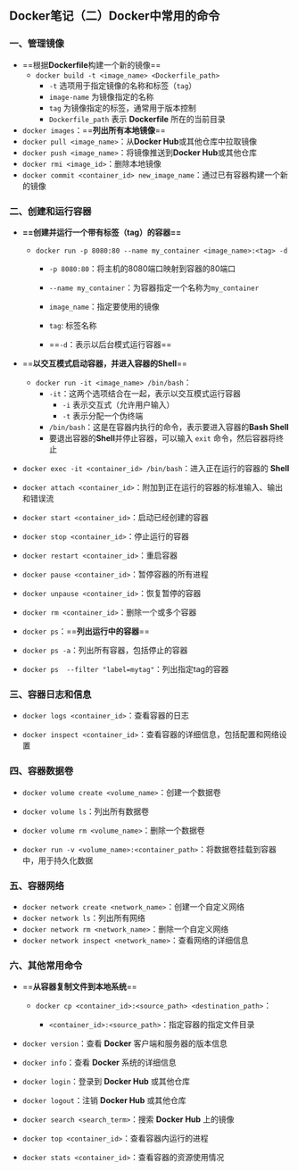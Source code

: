 ## Docker笔记（二）Docker中常用的命令

### 一、管理镜像

- ==根据**Dockerfile**构建一个新的镜像==
  - `docker build -t <image_name> <Dockerfile_path>`
    - `-t` 选项用于指定镜像的名称和标签（`tag`）
    - `image-name` 为镜像指定的名称
    - `tag` 为镜像指定的标签，通常用于版本控制
    - `Dockerfile_path` 表示 **Dockerfile** 所在的当前目录 <!--默认找dockerfile这个文件-->
- `docker images`：==**列出所有本地镜像**==
- `docker pull <image_name>`：从**Docker Hub**或其他仓库中拉取镜像
- `docker push <image_name>`：将镜像推送到**Docker Hub**或其他仓库
- `docker rmi <image_id>`：删除本地镜像
- `docker commit <container_id> new_image_name`：通过已有容器构建一个新的镜像

### 二、创建和运行容器

- **==创建并运行一个带有标签（tag）的容器==** <!--重要-->

  - `docker run -p 8080:80 --name my_container <image_name>:<tag> -d  `

    - `-p 8080:80`：将主机的8080端口映射到容器的80端口

    - `--name my_container`：为容器指定一个名称为`my_container`

       <!--没有指定名字就会生成一个随机名字-->

    - `image_name`：指定要使用的镜像

    - `tag`: 标签名称

    - ==`-d`：表示以后台模式运行容器==

      <!--`-d` 或 `--detach`: 这个选项告诉Docker在后台以守护进程方式运行容器，而不会将容器的标准输入（stdin）、标准输出（stdout）和标准错误（stderr）连接到终端-->

- ==**以交互模式启动容器，并进入容器的Shell**== <!--像ssh连接访问远端服务器--> <!--重要-->

  - `docker run -it <image_name> /bin/bash`：
    - `-it`：这两个选项结合在一起，表示以交互模式运行容器
      -  `-i` 表示交互式（允许用户输入）
      -  `-t` 表示分配一个伪终端
    - `/bin/bash`：这是在容器内执行的命令，表示要进入容器的**Bash Shell**
    - 要退出容器的**Shell**并停止容器，可以输入 `exit` 命令，然后容器将终止

- `docker exec -it <container_id> /bin/bash`：进入正在运行的容器的 **Shell**

- `docker attach <container_id>`：附加到正在运行的容器的标准输入、输出和错误流

- `docker start <container_id>`：启动已经创建的容器

- `docker stop <container_id>`：停止运行的容器

- `docker restart <container_id>`：重启容器

- `docker pause <container_id>`：暂停容器的所有进程

- `docker unpause <container_id>`：恢复暂停的容器

- `docker rm <container_id>`：删除一个或多个容器

- `docker ps`：==**列出运行中的容器**==

- `docker ps -a`：列出所有容器，包括停止的容器

- `docker ps  --filter "label=mytag"`：列出指定tag的容器

### 三、容器日志和信息

- `docker logs <container_id>`：查看容器的日志

- `docker inspect <container_id>`：查看容器的详细信息，包括配置和网络设置

### 四、容器数据卷

- `docker volume create <volume_name>`：创建一个数据卷
- `docker volume ls`：列出所有数据卷
- `docker volume rm <volume_name>`：删除一个数据卷

- `docker run -v <volume_name>:<container_path>`：将数据卷挂载到容器中，用于持久化数据

### 五、容器网络

- `docker network create <network_name>`：创建一个自定义网络
- `docker network ls`：列出所有网络
- `docker network rm <network_name>`：删除一个自定义网络
- `docker network inspect <network_name>`：查看网络的详细信息

### 六、其他常用命令

- ==**从容器复制文件到本地系统**==

  - `docker cp <container_id>:<source_path> <destination_path>`：

    - `<container_id>:<source_path>`：指定容器的指定文件目录 

      <!--container_id是容器id不是容器name-->

- `docker version`：查看 **Docker** 客户端和服务器的版本信息

- `docker info`：查看 **Docker** 系统的详细信息

- `docker login`：登录到 **Docker Hub** 或其他仓库

- `docker logout`：注销 **Docker Hub** 或其他仓库

- `docker search <search_term>`：搜索 **Docker Hub** 上的镜像

- `docker top <container_id>`：查看容器内运行的进程

- `docker stats <container_id>`：查看容器的资源使用情况
